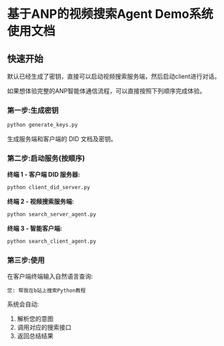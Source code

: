 # 基于ANP的视频搜索Agent Demo系统使用文档

## 快速开始

默认已经生成了密钥，直接可以启动视频搜索服务端，然后启动client进行对话。

如果想体验完整的ANP智能体通信流程，可以直接按照下列顺序完成体验。

### 第一步:生成密钥

```bash
python generate_keys.py
```

生成服务端和客户端的 DID 文档及密钥。

### 第二步:启动服务(按顺序)

**终端 1 - 客户端 DID 服务器:**
```bash
python client_did_server.py
```

**终端 2 - 视频搜索服务端:**
```bash
python search_server_agent.py
```

**终端 3 - 智能客户端:**
```bash
python search_client_agent.py
```

### 第三步:使用

在客户端终端输入自然语言查询:
```
您: 帮我在b站上搜索Python教程
```
系统会自动:
1. 解析您的意图
2. 调用对应的搜索接口
3. 返回总结结果

